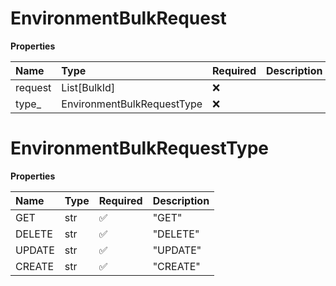 # EnvironmentBulkRequest

**Properties**

| Name    | Type                       | Required | Description |
| :------ | :------------------------- | :------- | :---------- |
| request | List[BulkId]               | ❌       |             |
| type\_  | EnvironmentBulkRequestType | ❌       |             |

# EnvironmentBulkRequestType

**Properties**

| Name   | Type | Required | Description |
| :----- | :--- | :------- | :---------- |
| GET    | str  | ✅       | "GET"       |
| DELETE | str  | ✅       | "DELETE"    |
| UPDATE | str  | ✅       | "UPDATE"    |
| CREATE | str  | ✅       | "CREATE"    |

